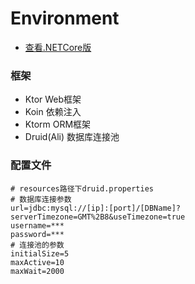 # Environment
- [查看.NETCore版](https://github.com/NullObjects/EnvironmentApi)

### 框架
- Ktor Web框架
- Koin 依赖注入
- Ktorm ORM框架
- Druid(Ali) 数据库连接池

### 配置文件
```properties
# resources路径下druid.properties
# 数据库连接参数
url=jdbc:mysql://[ip]:[port]/[DBName]?serverTimezone=GMT%2B8&useTimezone=true
username=***
password=***
# 连接池的参数
initialSize=5
maxActive=10
maxWait=2000
```
